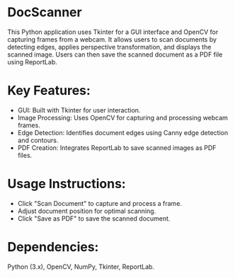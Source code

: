 # DocScanner
This Python application uses Tkinter for a GUI interface and OpenCV for capturing frames from a webcam. It allows users to scan documents by detecting edges, applies perspective transformation, and displays the scanned image. Users can then save the scanned document as a PDF file using ReportLab.

# Key Features:
- GUI: Built with Tkinter for user interaction.
- Image Processing: Uses OpenCV for capturing and processing webcam frames.
- Edge Detection: Identifies document edges using Canny edge detection and contours.
- PDF Creation: Integrates ReportLab to save scanned images as PDF files.
# Usage Instructions:
- Click "Scan Document" to capture and process a frame.
- Adjust document position for optimal scanning.
- Click "Save as PDF" to save the scanned document.
# Dependencies: 
Python (3.x), OpenCV, NumPy, Tkinter, ReportLab.
